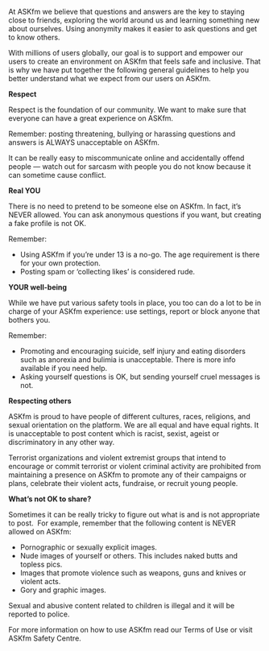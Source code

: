  At ASKfm we believe that questions and answers are the key to staying close to friends, exploring the world around us and learning something new about ourselves. Using anonymity makes it easier to ask questions and get to know others.


With millions of users globally, our goal is to support and empower our users to create an environment on ASKfm that feels safe and inclusive. That is why we have put together the following general guidelines to help you better understand what we expect from our users on ASKfm.


**Respect**   

Respect is the foundation of our community. We want to make sure that everyone can have a great experience on ASKfm. 


Remember: posting threatening, bullying or harassing questions and answers is ALWAYS unacceptable on ASKfm. 


It can be really easy to miscommunicate online and accidentally offend people — watch out for sarcasm with people you do not know because it can sometime cause conflict. 


**Real YOU**


There is no need to pretend to be someone else on ASKfm. In fact, it’s NEVER allowed. You can ask anonymous questions if you want, but creating a fake profile is not OK.


Remember:


* Using ASKfm if you’re under 13 is a no\-go. The age requirement is there for your own protection.
* Posting spam or ‘collecting likes’ is considered rude.


**YOUR well\-being**


While we have put various safety tools in place, you too can do a lot to be in charge of your ASKfm experience: use settings, report or block anyone that bothers you. 


Remember:


* Promoting and encouraging suicide, self injury and eating disorders such as anorexia and bulimia is unacceptable. There is more info available if you need help.
* Asking yourself questions is OK, but sending yourself cruel messages is not.


**Respecting others**


ASKfm is proud to have people of different cultures, races, religions, and sexual orientation on the platform. We are all equal and have equal rights. It is unacceptable to post content which is racist, sexist, ageist or discriminatory in any other way. 


Terrorist organizations and violent extremist groups that intend to encourage or commit terrorist or violent criminal activity are prohibited from maintaining a presence on ASKfm to promote any of their campaigns or plans, celebrate their violent acts, fundraise, or recruit young people.


**What’s not OK to share?**


Sometimes it can be really tricky to figure out what is and is not appropriate to post.  For example, remember that the following content is NEVER allowed on ASKfm:


* Pornographic or sexually explicit images.
* Nude images of yourself or others. This includes naked butts and topless pics.
* Images that promote violence such as weapons, guns and knives or violent acts.
* Gory and graphic images.


Sexual and abusive content related to children is illegal and it will be reported to police.


For more information on how to use ASKfm read our Terms of Use or visit ASKfm Safety Centre. 


